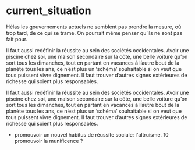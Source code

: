 # current_situation

Hélas les gouvernements actuels ne semblent pas prendre la mesure, où trop tard, de ce qui se trame. On pourrait même penser qu’ils ne sont pas fait pour.

Il faut aussi redéfinir la réussite au sein des sociétés occidentales.
Avoir une piscine chez soi, une maison secondaire sur la côte, une belle voiture qu’on sort tous les dimanches, tout en partant en vacances à l’autre bout de la planète tous les ans, ce n’est plus un ‘schéma’ souhaitable si on veut que tous puissent vivre dignement. Il faut trouver d’autres signes extérieures de richesse qui soient plus responsables.

Il faut aussi redéfinir la réussite au sein des sociétés occidentales.
Avoir une piscine chez soi, une maison secondaire sur la côte, une belle voiture qu’on sort tous les dimanches, tout en partant en vacances à l’autre bout de la planète tous les ans, ce n’est plus un ‘schéma’ souhaitable si on veut que tous puissent vivre dignement. Il faut trouver d’autres signes extérieures de richesse qui soient plus responsables.


- promouvoir un nouvel habitus de réussite sociale: l'altruisme.
10
promouvoir la munificence ?
